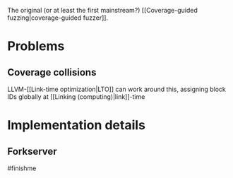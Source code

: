 The original (or at least the first mainstream?) [[Coverage-guided fuzzing|coverage-guided fuzzer]].

# Problems
## Coverage collisions
LLVM-[[Link-time optimization|LTO]] can work around this, assigning block IDs globally at [[Linking (computing)|link]]-time

# Implementation details
## Forkserver
#finishme